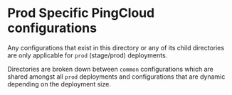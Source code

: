 # Prod Specific PingCloud configurations

Any configurations that exist in this directory or any of its child directories are only applicable for `prod` (stage/prod) deployments.

Directories are broken down between `common` configurations which are shared amongst all `prod` deployments and configurations that are dynamic depending on the deployment size.
